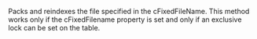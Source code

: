 ﻿Packs and reindexes the file specified in the cFixedFileName. This method works only if the cFixedFilename property is set and only if an exclusive lock can be set on the table.